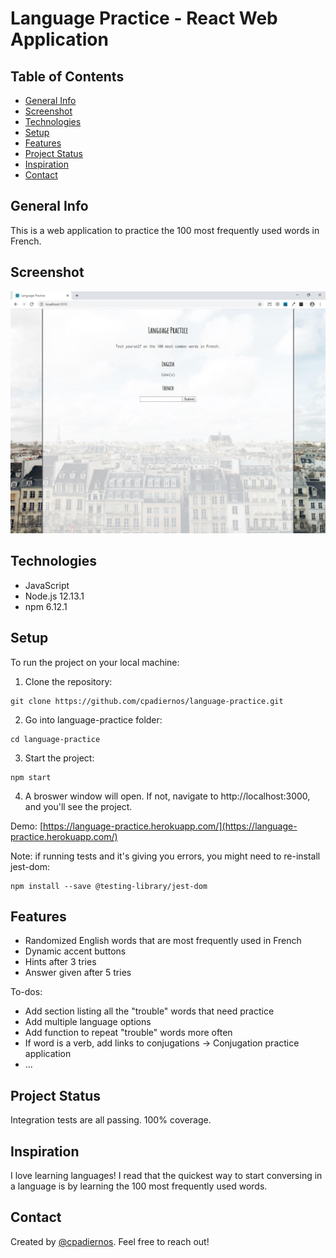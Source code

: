 # Language Practice - React Web Application

## Table of Contents

* [General Info](#general-info)
* [Screenshot](#screenshot)
* [Technologies](#technologies)
* [Setup](#setup)
* [Features](#features)
* [Project Status](#project-status)
* [Inspiration](#inspiration)
* [Contact](#contact)

## General Info
This is a web application to practice the 100 most frequently used words in French.

## Screenshot
![Language Practice Home](./images/language_practice.jpg)

## Technologies
* JavaScript
* Node.js 12.13.1
* npm 6.12.1

## Setup
To run the project on your local machine:

1. Clone the repository:
```
git clone https://github.com/cpadiernos/language-practice.git
```

2. Go into language-practice folder:
```
cd language-practice
```

3. Start the project:
```
npm start
```

4. A broswer window will open. If not, navigate to http://localhost:3000, and you'll see the project.

Demo: [https://language-practice.herokuapp.com/](https://language-practice.herokuapp.com/)

Note: if running tests and it's giving you errors, you might need to re-install jest-dom:
```
npm install --save @testing-library/jest-dom
```

## Features
* Randomized English words that are most frequently used in French
* Dynamic accent buttons
* Hints after 3 tries
* Answer given after 5 tries

To-dos:
* Add section listing all the "trouble" words that need practice
* Add multiple language options
* Add function to repeat "trouble" words more often
* If word is a verb, add links to conjugations -> Conjugation practice application
* ...

## Project Status
Integration tests are all passing. 100% coverage.

## Inspiration
I love learning languages! I read that the quickest way to start conversing in a language is by learning the 100 most frequently used words.

## Contact
Created by [@cpadiernos](https://www.linkedin.com/in/carolpadiernos/). Feel free to reach out!
